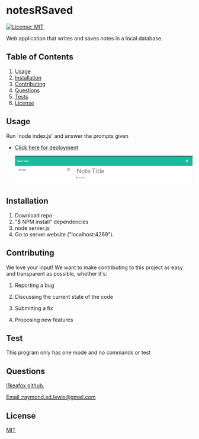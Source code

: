 
  # notesRSaved

  [![License: MIT](https://img.shields.io/badge/License-MIT-yellow.svg)](https://opensource.org/licenses/MIT)

  Web application that writes and saves notes in a local database.
  
  
  ## Table of Contents 
  1.  [Usage](#Usage)
  2.  [Installation](#Installation)
  3.  [Contributing](#Contributing)
  4.  [Questions](#Questions)
  5.  [Tests](#Tests)
  6.  [License](#License)
  
  ## Usage 
   Run 'node index.js' and answer the prompts given
  
* <a href='https://l1keafox.github.io/notesRSaved/'  target="_blank"> Click here for deployment </a> 


  
  ![Website](readme.PNG)
  
## Installation 
1. Download repo 
2. "$ NPM install" dependencies
3. node server.js
4. Go to server website ("localhost:4269").
  
  ## Contributing 
  We love your input! We want to make contributing to this project as easy and transparent as possible, whether it's: 

 1. Reporting a bug

 2. Discussing the current state of the code

 3. Submitting a fix 

 4. Proposing new features 
  
  ## Test 
   This program only has one mode and no commands or test 
  
  
  ## Questions
  <a href='https://github.com/l1keafox'>l1keafox github.</a> 
  
  <a href="mailto: raymond.ed.lewis@gmail.com">Email :raymond.ed.lewis@gmail.com</a>
  
  ## License
  [MIT](https://choosealicense.com/licenses/mit/)
  